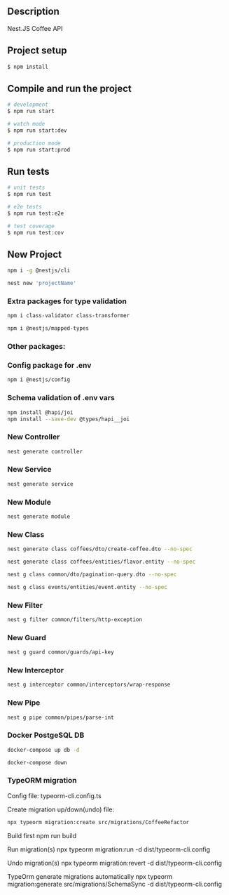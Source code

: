 ## Description

Nest.JS Coffee API

## Project setup

```bash
$ npm install
```

## Compile and run the project

```bash
# development
$ npm run start

# watch mode
$ npm run start:dev

# production mode
$ npm run start:prod
```

## Run tests

```bash
# unit tests
$ npm run test

# e2e tests
$ npm run test:e2e

# test coverage
$ npm run test:cov
```

## New Project

```bash
npm i -g @nestjs/cli
```

```bash
nest new 'projectName'
```

### Extra packages for type validation

```bash
npm i class-validator class-transformer
```

```bash
npm i @nestjs/mapped-types
```

### Other packages:

### Config package for .env

```bash
npm i @nestjs/config
```

### Schema validation of .env vars

```bash
npm install @hapi/joi
npm install --save-dev @types/hapi__joi
```

### New Controller

```bash
nest generate controller
```

### New Service

```bash
nest generate service
```

### New Module

```bash
nest generate module
```

### New Class

```bash
nest generate class coffees/dto/create-coffee.dto --no-spec
```

```bash
nest generate class coffees/entities/flavor.entity --no-spec
```

```bash
nest g class common/dto/pagination-query.dto --no-spec
```

```bash
nest g class events/entities/event.entity --no-spec
```

### New Filter

```bash
nest g filter common/filters/http-exception
```

### New Guard

```bash
nest g guard common/guards/api-key
```

### New Interceptor

```bash
nest g interceptor common/interceptors/wrap-response
```

### New Pipe

```bash
nest g pipe common/pipes/parse-int
```

### Docker PostgeSQL DB

```bash
docker-compose up db -d
```

```bash
docker-compose down
```

### TypeORM migration

Config file: typeorm-cli.config.ts

Create migration up/down(undo) file:

```bash
npx typeorm migration:create src/migrations/CoffeeRefactor
```

Build first
npm run build

Run migration(s)
npx typeorm migration:run -d dist/typeorm-cli.config

Undo migration(s)
npx typeorm migration:revert -d dist/typeorm-cli.config

TypeOrm generate migrations automatically
npx typeorm migration:generate src/migrations/SchemaSync -d dist/typeorm-cli.config
